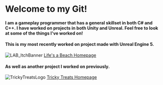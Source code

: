 # Welcome to my Git!
#### I am a gameplay programmer that has a general skillset in both C# and C++. I have worked on projects in both Unity and Unreal. Feel free to look at some of the things I've worked on!

#### This is my most recently worked on project made with Unreal Engine 5.
![LAB_ItchBanner](https://github.com/user-attachments/assets/910b055e-fdea-4c76-9026-977957edbcce)
[Life's a Beach Homepage](https://lifesabeachaie.itch.io/lifes-a-beach)

#### As well as another project I worked on previously.
![TrickyTreatsLogo](https://github.com/user-attachments/assets/40eb0de4-81fb-4246-ab7c-90b0efa7b0c5)
[Tricky Treats Homepage](https://trickytreats.itch.io/tricky-treats)
<!--
**parisrainey/parisrainey** is a ✨ _special_ ✨ repository because its `README.md` (this file) appears on your GitHub profile.

Here are some ideas to get you started:

- 🔭 I’m currently working on ...
- 🌱 I’m currently learning ...
- 👯 I’m looking to collaborate on ...
- 🤔 I’m looking for help with ...
- 💬 Ask me about ...
- 📫 How to reach me: ...
- 😄 Pronouns: ...
- ⚡ Fun fact: ...
-->
